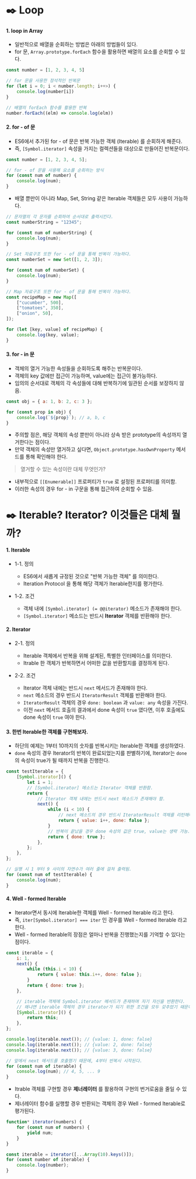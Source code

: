 # ✒️ Loop

#### 1. loop in Array

- 일반적으로 배열을 순회하는 방법은 아래의 방법들이 있다.
- for 문, `Array.prototype.forEach` 함수을 활용하면 배열의 요소를 순회할 수 있다.

```javascript
const number = [1, 2, 3, 4, 5]

// for 문을 사용한 정석적인 반복문
for (let i = 0; i < number.length; i++>) {
	console.log(number[i])
}

// 배열의 forEach 함수를 활용한 반복
number.forEach((elm) => console.log(elm))
```

#### 2. for - of 문

- ES6에서 추가된 for - of 문은 반복 가능한 객체 (Iterable) 를 순회하게 해준다.
- 즉, `[Symbol.iterator]` 속성을 가지는 컬렉션들을 대상으로 만들어진 반복문이다.

```javascript
const number = [1, 2, 3, 4, 5];

// for - of 문을 사용해 요소를 순회하는 방식
for (const num of number) {
	console.log(num);
}
```

- 배열 뿐만이 아니라 Map, Set, String 같은 Iterable 객체들은 모두 사용이 가능하다.

```javascript
// 문자열의 각 문자를 순회하여 순서대로 출력시킨다.
const numberString = "12345";

for (const num of numberString) {
	console.log(num);
}

// Set 자료구조 또한 for - of 문을 통해 반복이 가능하다.
const numberSet = new Set([1, 2, 3]);

for (const num of numberSet) {
	console.log(num);
}

// Map 자료구조 또한 for - of 문을 통해 반복이 가능하다.
const recipeMap = new Map([
	["cucumber", 500],
	["tomatoes", 350],
	["onion", 50],
]);

for (let [key, value] of recipeMap) {
	console.log(key, value);
}
```

#### 3. for - in 문

- 객체의 열거 가능한 속성들을 순회하도록 해주는 반복문이다.
- 객체의 key 값에만 접근이 가능하며, value에는 접근이 불가능하다.
- 임의의 순서대로 객체의 각 속성들에 대해 반복하기에 일관된 순서를 보장하지 않음.

```javascript
const obj = { a: 1, b: 2, c: 3 };

for (const prop in obj) {
	console.log(`${prop}`); // a, b, c
}
```

- 주의할 점은, 해당 객체의 속성 뿐만이 아니라 상속 받은 prototype의 속성까지 열거한다는 점이다.
- 만약 객체의 속성만 열거하고 싶다면, `Object.prototype.hasOwnProperty` 메서드를 통해 확인해야 한다.

> 열거할 수 있는 속성이란 대체 무엇인가?

- 내부적으로 `[[Enumerable]]` 프로퍼티가 `true` 로 설정된 프로퍼티를 의미함.
- 이러한 속성의 경우 for - in 구문을 통해 접근하여 순회할 수 있음.

# ✒️ Iterable? Iterator? 이것들은 대체 뭘까?

#### 1. Iterable

- 1-1. 정의

  - ES6에서 새롭게 규정된 것으로 "반복 가능한 객체" 를 의미한다.
  - Iteration Protocol 을 통해 해당 객체가 Iterable한지를 평가한다.

- 1-2. 조건

  - 객체 내에 `[Symbol.iterator] (= @@iterator)` 메소드가 존재해야 한다.
  - `[Symbol.iterator]` 메소드는 반드시 **Iterator** 객체를 반환해야 한다.

#### 2. Iterator

- 2-1. 정의

  - Iterable 객체에서 반복을 위해 설계된, 특별한 인터페이스를 의미한다.
  - Itrable 한 객체가 반복하면서 어떠한 값을 반환할지를 결정하게 된다.

- 2-2. 조건

  - Iterator 객체 내에는 반드시 `next` 메서드가 존재해야 한다.
  - `next` 메소드의 경우 반드시 `IteratorResult` 객체를 반환해야 한다.
  - `IteratorResult` 객체의 경우 `done: boolean` 과 `value: any` 속성을 가진다.
  - 이전 `next` 메서드 호출의 결과에서 done 속성이 `true` 였다면, 이후 호출에도 done 속성이 `true` 여야 한다.

#### 3. 한번 Iterable한 객체를 구현해보자.

- 하단의 예제는 1부터 10까지의 숫자를 반복시키는 Iterable한 객체를 생성하였다.
- `done` 속성의 경우 Iterator의 반복이 완료되었는지를 판별하기에, Iterator는 `done` 의 속성이 true가 될 때까지 반복을 진행한다.

```javascript
const testIterable = {
	[Symbol.iterator]() {
		let i = 1;
		// [Symbol.iterator] 메소드는 Iterator 객체를 반환함.
		return {
			// Iterator 객체 내에는 반드시 next 메소드가 존재해야 함.
			next() {
				while (i < 10) {
					// next 메소드의 경우 반드시 IteratorResult 객체를 리턴해야 함.
					return { value: i++, done: false };
				}
				// 반복이 끝났을 경우 done 속성의 값은 true, value는 생략 가능.
				return { done: true };
			},
		};
	},
};

// 실행 시 1 부터 9 사이의 자연수가 여러 줄에 걸쳐 출력됨.
for (const num of testIterable) {
	console.log(num);
}
```

#### 4. Well - formed Iterable

- Iterator면서 동시에 Iterable한 객체를 Well - formed Iterable 라고 한다.
- 즉, `iter[Symbol.iterator] === iter` 인 경우를 Well - formed Iterable 라고 한다.
- Well - formed Iterable의 장점은 얼마나 반복을 진행했는지를 기억할 수 있다는 점이다.

```javascript
const iterable = {
	i: 1,
	next() {
		while (this.i < 10) {
			return { value: this.i++, done: false };
		}
		return { done: true };
	},

	// iterable 객체에 Symbol.iterator 메서드가 존재하며 자기 자신을 반환한다.
	// 왜냐면 iterable 객체의 경우 iterator가 되기 위한 조건을 모두 갖추었기 때문이다.
	[Symbol.iterator]() {
		return this;
	},
};

console.log(iterable.next()); // {value: 1, done: false}
console.log(iterable.next()); // {value: 2, done: false}
console.log(iterable.next()); // {value: 3, done: false}

// 앞에서 next 메서드를 호출했기 때문에, 4부터 반복시 시작된다.
for (const num of iterable) {
	console.log(num); // 4, 5, ... 9
}
```

- Itrable 객체를 구현할 경우 **제너레이터** 를 활용하여 구현의 번거로움을 줄일 수 있다.
- 제너레이터 함수를 실행할 경우 반환되는 객체의 경우 Well - formed Iterable로 평가된다.

```javascript
function* iterator(numbers) {
	for (const num of numbers) {
		yield num;
	}
}

const iterable = iterator([...Array(10).keys()]);
for (const number of iterable) {
	console.log(number);
}
```
